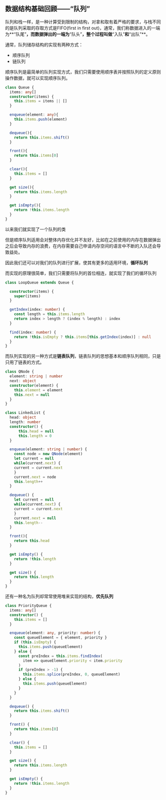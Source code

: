 ## 数据结构基础回顾——“队列”

队列和栈一样，是一种计算受到限制的结构，对拿和取有着严格的要求，与栈不同的是队列采取的存取方式是FIFO(first in first out)，通常，我们称数据进入的一端为**“队尾”**，而数据弹出的一端为**“队头”**，整个过程叫做**“入队”**和**“出队”**。

通常，队列储存结构的实现有两种方式：

+ 顺序队列
+ 链队列

顺序队列是最简单的队列实现方式，我们只需要使用顺序表并按照队列的定义原则操作数据，就可以实现顺序队列。

```typescript
class Queue {
  items: any[]
  constructor(items) {
    this.items = items || []
  }

  enqueue(element: any){
    this.items.push(element)
  }

  dequeue(){
    return this.items.shift()
  }

  front(){
    return this.items[0]
  }

  clear(){
    this.items = []
  }

  get size(){
    return this.items.length
  }

  get isEmpty(){
    return !this.items.length
  }
}
```

以来我们就实现了一个队列的类

但是顺序队列适用会对整体内存优化并不友好，比如在之前使用的内存在数据弹出之后会导致内存的浪费，在内存需要自己申请内存空间的语言中不断的入队还会导致益处。

因此我们还可以对我们的队列进行扩展，使其有更多的适用环境，**循环队列**

而实现的原理很简单，我们只需要将队列的首位相连，就实现了我们的循环队列

```typescript
class LoopQueue extends Queue {

  constructor(items) {
    super(items)
  }

  getIndex(index: number) {
    const length = this.items.length
    return index > length ? (index % length) : index
  }

  find(index: number) {
    return !this.isEmpty ? this.items[this.getIndex(index)] : null
  }
}
```



而队列实现的另一种方式是**链表队列**，链表队列的思想基本和顺序队列相同，只是只用了链表的方式。

```typescript
class QNode {
  element: string | number
  next: object 
  constructor(element) {
    this.element = element
    this.next = null
  }
}

class LinkedList {
  head: object
  length: number
  constructor() {
      this.head = null
      this.length = 0
  }

  enqueue(element: string | number) {
    const node = new QNode(element)
    let current = null
    while(current.next) {
    current = current.next
    }
    current.next = node
    this.length++
  }

  dequeue() {
    let current = null
    while(current.next) {
    current = current.next
    }
    current.next = null
    this.length--
  }

  front(){
    return this.head
  }

  get isEmpty() {
    return !this.length
  }

  get size() {
    return this.length
  }
}
```

还有一种名为队列却常常使用堆来实现的结构，**优先队列**

```typescript
class PriorityQueue {
  items: any[]
  constructor() {
    this.items = []
  }

  enqueue(element: any, priority: number) {
    const queueElement = { element, priority }
    if (this.isEmpty) {
      this.items.push(queueElement)
    } else {
      const preIndex = this.items.findIndex(
        item => queueElement.priority < item.priority
      )
      if (preIndex > -1) {
        this.items.splice(preIndex, 0, queueElement)
      } else {
        this.items.push(queueElement)
      }
    }
  }

  dequeue() {
    return this.items.shift()
  }

  front() {
    return this.items[0]
  }

  clear() {
    this.items = []
  }

  get size() {
    return this.items.length
  }

  get isEmpty() {
    return !this.items.length
  }
}
```

